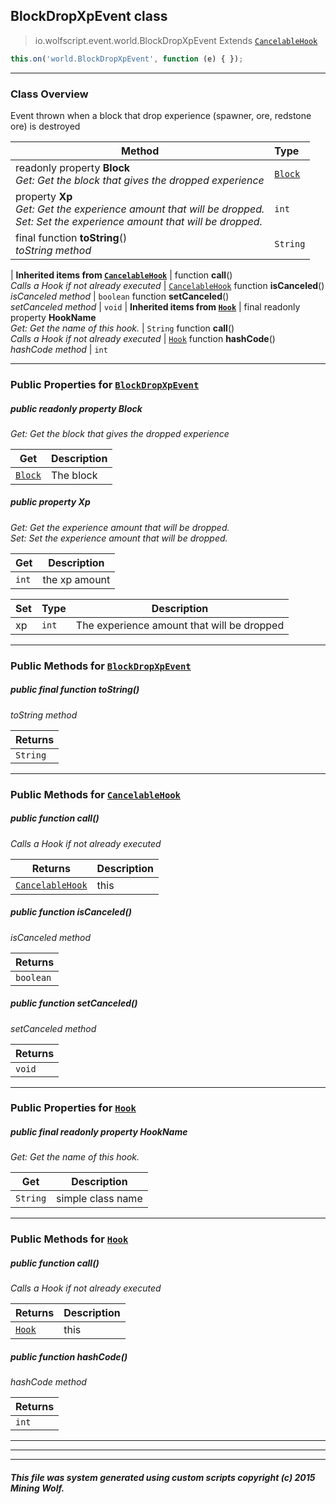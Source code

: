 ## BlockDropXpEvent __class__

>io.wolfscript.event.world.BlockDropXpEvent
>Extends [`CancelableHook`](../../hook/CancelableHook.md)
``` javascript
this.on('world.BlockDropXpEvent', function (e) { });
```


---

### Class Overview

Event thrown when a block that drop experience (spawner, ore, redstone ore) is destroyed

Method | Type   
--- | :--- 
 readonly property __Block__ <br> _Get: Get the block that gives the dropped experience_ | [`Block`](../../api/world/blocks/Block.md)
  property __Xp__ <br> _Get: Get the experience amount that will be dropped.<br>Set: Set the experience amount that will be dropped._ | `int`
final function __toString__() <br> _toString method_ | `String`
 |
__Inherited items from [`CancelableHook`](../../hook/CancelableHook.md)__ |
 function __call__() <br> _Calls a Hook if not already executed_ | [`CancelableHook`](../../hook/CancelableHook.md)
 function __isCanceled__() <br> _isCanceled method_ | `boolean`
 function __setCanceled__() <br> _setCanceled method_ | `void`
 |
__Inherited items from [`Hook`](../../hook/Hook.md)__ |
final readonly property __HookName__ <br> _Get: Get the name of this hook._ | `String`
 function __call__() <br> _Calls a Hook if not already executed_ | [`Hook`](../../hook/Hook.md)
 function __hashCode__() <br> _hashCode method_ | `int`







---


### Public Properties for [`BlockDropXpEvent`](BlockDropXpEvent.md)

##### <a id='block'></a>public  readonly property __Block__

_Get: Get the block that gives the dropped experience_

Get | Description
--- | --- 
[`Block`](../../api/world/blocks/Block.md) | The block



##### <a id='xp'></a>public   property __Xp__

_Get: Get the experience amount that will be dropped.<br>Set: Set the experience amount that will be dropped._

Get | Description
--- | --- 
`int` | the xp amount

Set | Type | Description  
--- | --- | --- 
xp | `int` | The experience amount that will be dropped


---

### Public Methods for [`BlockDropXpEvent`](BlockDropXpEvent.md)

##### <a id='tostring'></a>public final function __toString__()

_toString method_

Returns | 
--- | 
`String` |


---

### Public Methods for [`CancelableHook`](../../hook/CancelableHook.md)

##### <a id='call'></a>public  function __call__()

_Calls a Hook if not already executed_

Returns | Description
--- | --- 
[`CancelableHook`](../../hook/CancelableHook.md) | this


##### <a id='iscanceled'></a>public  function __isCanceled__()

_isCanceled method_

Returns | 
--- | 
`boolean` |


##### <a id='setcanceled'></a>public  function __setCanceled__()

_setCanceled method_

Returns | 
--- | 
`void` |


---

### Public Properties for [`Hook`](../../hook/Hook.md)

##### <a id='hookname'></a>public final readonly property __HookName__

_Get: Get the name of this hook._

Get | Description
--- | --- 
`String` | simple class name



---

### Public Methods for [`Hook`](../../hook/Hook.md)

##### <a id='call'></a>public  function __call__()

_Calls a Hook if not already executed_

Returns | Description
--- | --- 
[`Hook`](../../hook/Hook.md) | this


##### <a id='hashcode'></a>public  function __hashCode__()

_hashCode method_

Returns | 
--- | 
`int` |


---


---


---


##### This file was system generated using custom scripts copyright (c) 2015 Mining Wolf.
	

